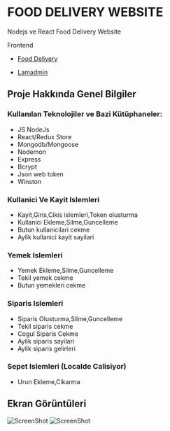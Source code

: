 
# FOOD DELIVERY WEBSITE

Nodejs ve React Food Delivery Website


Frontend
 - [Food Delivery](https://github.com/tramnguyenhere/food-delivery-react-redux-app)

 - [Lamadmin](https://github.com/safak/youtube2022/tree/react-admin)
 
## Proje Hakkında Genel Bilgiler

### Kullanılan Teknolojiler ve Bazi Kütüphaneler:
 - JS NodeJs 
 - React/Redux Store
 - Mongodb/Mongoose
 - Nodemon
 - Express
 - Bcrypt
 - Json web token
 - Winston

### Kullanici Ve Kayit Islemleri
- Kayit,Giris,Cikis islemleri,Token olusturma
- Kullanici Ekleme,Silme,Guncelleme
- Butun kullanicilari cekme
- Aylik kullanici kayit sayilari

### Yemek Islemleri
- Yemek Ekleme,Silme,Guncelleme
- Tekil yemek cekme
- Butun yemekleri cekme

### Siparis Islemleri
- Siparis Olusturma,Silme,Guncelleme
- Tekil siparis cekme
- Cogul Siparis Cekme
- Aylik siparis sayilari
- Aylik siparis gelirleri

### Sepet Islemleri (Localde Calisiyor)
- Urun Ekleme,Cikarma

 ## Ekran Görüntüleri
![ScreenShot](https://media.giphy.com/media/v1.Y2lkPTc5MGI3NjExcGF3d21ud2l1enM4cTloOWoxamI2Yjd3a2l0cHdzYW5odTI5ODhmbiZlcD12MV9pbnRlcm5hbF9naWZfYnlfaWQmY3Q9Zw/ng3RNa5ZOiOvdqoum2/giphy.gif)
![ScreenShot](
https://media.giphy.com/media/v1.Y2lkPTc5MGI3NjExeTZrcWEwOThvN2Y0Nm4xM2Y1a2Y1YTEydjE1eHNkZzhtejVzNXd6ayZlcD12MV9pbnRlcm5hbF9naWZfYnlfaWQmY3Q9Zw/OZuX4qOZK9Rwb8j1ys/giphy.gif
)

